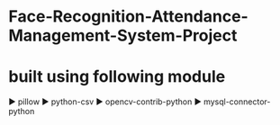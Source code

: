 # Face-Recognition-Attendance-Management-System-Project
# built using following module
▶ pillow
▶ python-csv 
▶ opencv-contrib-python
▶ mysql-connector-python



